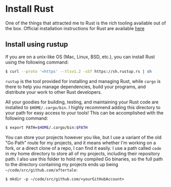 # Install Rust
One of the things that attracted me to Rust is the rich tooling available out of the box.
Official installation instructions for Rust are available [here](https://rust-lang.org/tools/install)

## Install using rustup
If you are on a unix-like OS (Mac, Linux, BSD, etc.), you can install Rust using the following command:
```bash
$ curl --proto '=https' --tlsv1.2 -sSf https://sh.rustup.rs | sh
```

`rustup` is the tool provided for installing and managing Rust, while `cargo` is there to help you manage dependencies, build your programs, and distribute your work to other Rust developers.

All your goodies for building, testing, and maintaining your Rust code are installed to `$HOME/.cargo/bin`. I highly recommend adding this directory to your path for easy access to your tools! This can be accomplished with the following command:
```bash
$ export PATH=$HOME/.cargo/bin:$PATH
```

You can store your projects however you like, but I use a variant of the old "Go Path" route for my projects, and it means whether I'm working on a fork, or a direct clone of a repo, I can find it easily. I use a path called `code` in my home directory to store all of my projects, including their repository path. I also use this folder to hold my compiled Go binaries, so the full path to the directory containing my projects ends up being `~/code/src/github.com/aftertale`:
```
$ mkdir -p ~/code/src/github.com/<yourGitHubAccount>
```


